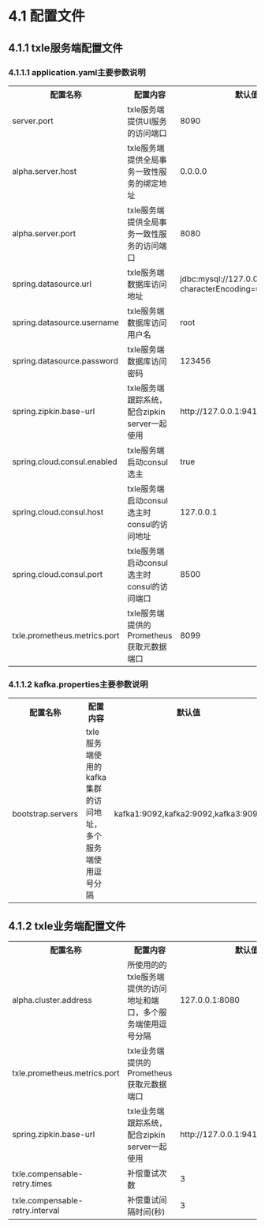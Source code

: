 # 4.1 配置文件
## 4.1.1 txle服务端配置文件
### 4.1.1.1 application.yaml主要参数说明
<table>
<tr>
<th>配置名称</th>
<th>配置内容</th>
<th>默认值</th>
</tr>
<tr>
<td>server.port</td>
<td>txle服务端提供UI服务的访问端口</td>
<td>8090</td>
</tr>
<tr>
<td>alpha.server.host</td>
<td>txle服务端提供全局事务一致性服务的绑定地址</td>
<td>0.0.0.0</td>
</tr>
<tr>
<td>alpha.server.port</td>
<td>txle服务端提供全局事务一致性服务的访问端口</td>
<td>8080</td>
</tr>
<tr>
<td>spring.datasource.url</td>
<td>txle服务端数据库访问地址</td>
<td>jdbc:mysql://127.0.0.1:3306/txle?characterEncoding=utf-8</td>
</tr>
<tr>
<td>spring.datasource.username</td>
<td>txle服务端数据库访问用户名</td>
<td>root</td>
</tr>
<tr>
<td>spring.datasource.password</td>
<td>txle服务端数据库访问密码</td>
<td>123456</td>
</tr>
<tr>
<td>spring.zipkin.base-url</td>
<td>txle服务端跟踪系统，配合zipkin server一起使用</td>
<td>http://127.0.0.1:9411/api/v2/spans</td>
</tr>
<tr>
<td>spring.cloud.consul.enabled</td>
<td>txle服务端启动consul选主</td>
<td>true</td>
</tr>
<tr>
<td>spring.cloud.consul.host</td>
<td>txle服务端启动consul选主时consul的访问地址</td>
<td>127.0.0.1</td>
</tr>
<tr>
<td>spring.cloud.consul.port</td>
<td>txle服务端启动consul选主时consul的访问端口</td>
<td>8500</td>
</tr>
<tr>
<td>txle.prometheus.metrics.port</td>
<td>txle服务端提供的Prometheus获取元数据端口</td>
<td>8099</td>
</tr>
</table>

### 4.1.1.2 kafka.properties主要参数说明
<table>
<tr>
<th>配置名称</th>
<th>配置内容</th>
<th>默认值</th>
</tr>
<tr>
<td>bootstrap.servers</td>
<td>txle服务端使用的kafka集群的访问地址，多个服务端使用逗号分隔</td>
<td>kafka1:9092,kafka2:9092,kafka3:9092</td>
</tr>
</table>

## 4.1.2 txle业务端配置文件
<table>
<tr>
<th>配置名称</th>
<th>配置内容</th>
<th>默认值</th>
</tr>
<tr>
<td>alpha.cluster.address</td>
<td>所使用的的txle服务端提供的访问地址和端口，多个服务端使用逗号分隔</td>
<td>127.0.0.1:8080</td>
</tr>
<tr>
<td>txle.prometheus.metrics.port</td>
<td>txle业务端提供的Prometheus获取元数据端口</td>
<td></td>
</tr>
<tr>
<td>spring.zipkin.base-url</td>
<td>txle业务端跟踪系统，配合zipkin server一起使用</td>
<td>http://127.0.0.1:9411/api/v2/spans</td>
</tr>
<tr>
<td>txle.compensable-retry.times</td>
<td>补偿重试次数</td>
<td>3</td>
</tr>
<tr>
<td>txle.compensable-retry.interval</td>
<td>补偿重试间隔时间(秒)</td>
<td>3</td>
</tr>
</table>